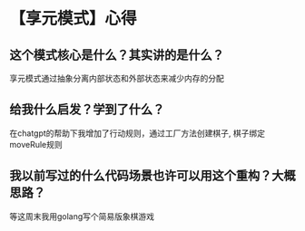 # 【享元模式】心得

## 这个模式核心是什么？其实讲的是什么？

享元模式通过抽象分离内部状态和外部状态来减少内存的分配

## 给我什么启发？学到了什么？

在chatgpt的帮助下我增加了行动规则，通过工厂方法创建棋子, 棋子绑定moveRule规则

## 我以前写过的什么代码场景也许可以用这个重构？大概思路？

等这周末我用golang写个简易版象棋游戏
